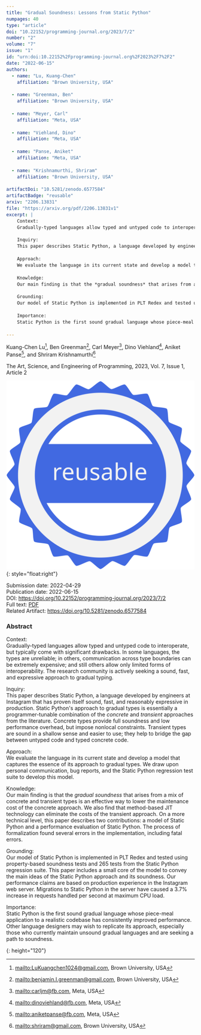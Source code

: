 ```yaml
---
title: "Gradual Soundness: Lessons from Static Python"
numpages: 40
type: "article"
doi: "10.22152/programming-journal.org/2023/7/2"
number: "2"
volume: "7"
issue: "1"
id: "urn:doi:10.22152%2Fprogramming-journal.org%2F2023%2F7%2F2"
date: "2022-06-15"
authors: 
  - name: "Lu, Kuang-Chen"
    affiliation: "Brown University, USA"

  - name: "Greenman, Ben"
    affiliation: "Brown University, USA"

  - name: "Meyer, Carl"
    affiliation: "Meta, USA"

  - name: "Viehland, Dino"
    affiliation: "Meta, USA"

  - name: "Panse, Aniket"
    affiliation: "Meta, USA"

  - name: "Krishnamurthi, Shriram"
    affiliation: "Brown University, USA"

artifactDoi: "10.5281/zenodo.6577584"
artifactBadge: "reusable"
arxiv: "2206.13831"
file: "https://arxiv.org/pdf/2206.13831v1"
excerpt: |
    Context:  
    Gradually-typed languages allow typed and untyped code to interoperate, but typically come with significant drawbacks. In some languages, the types are unreliable; in others, communication across type boundaries can be extremely expensive; and still others allow only limited forms of interoperability. The research community is actively seeking a sound, fast, and expressive approach to gradual typing.  
      
    Inquiry:  
    This paper describes Static Python, a language developed by engineers at Instagram that has proven itself sound, fast, and reasonably expressive in production. Static Python's approach to gradual types is essentially a programmer-tunable combination of the *concrete* and *transient* approaches from the literature. Concrete types provide full soundness and low performance overhead, but impose nonlocal constraints. Transient types are sound in a shallow sense and easier to use; they help to bridge the gap between untyped code and typed concrete code.  
      
    Approach:  
    We evaluate the language in its current state and develop a model that captures the essence of its approach to gradual types. We draw upon personal communication, bug reports, and the Static Python regression test suite to develop this model.  
      
    Knowledge:  
    Our main finding is that the *gradual soundness* that arises from a mix of concrete and transient types is an effective way to lower the maintenance cost of the concrete approach. We also find that method-based JIT technology can eliminate the costs of the transient approach. On a more technical level, this paper describes two contributions: a model of Static Python and a performance evaluation of Static Python. The process of formalization found several errors in the implementation, including fatal errors.  
      
    Grounding:  
    Our model of Static Python is implemented in PLT Redex and tested using property-based soundness tests and 265 tests from the Static Python regression suite. This paper includes a small core of the model to convey the main ideas of the Static Python approach and its soundness. Our performance claims are based on production experience in the Instagram web server. Migrations to Static Python in the server have caused a 3.7\% increase in requests handled per second at maximum CPU load.  
      
    Importance:  
    Static Python is the first sound gradual language whose piece-meal application to a realistic codebase has consistently improved performance. Other language designers may wish to replicate its approach, especially those who currently maintain unsound gradual languages and are seeking a path to soundness.

---
```

Kuang-Chen Lu[^1], Ben Greenman[^2], Carl Meyer[^3], Dino Viehland[^4], Aniket Panse[^5], and Shriram Krishnamurthi[^6]

The Art, Science, and Engineering of Programming, 2023, Vol. 7, Issue 1, Article 2

[![ae_reusable]](https://doi.org/10.5281/zenodo.6577584)
{: style="float:right"}

Submission date: 2022-04-29  
Publication date: 2022-06-15  
DOI: <https://doi.org/10.22152/programming-journal.org/2023/7/2>  
Full text: [PDF](https://arxiv.org/pdf/2206.13831v1)  
Related Artifact: <https://doi.org/10.5281/zenodo.6577584>  


### Abstract

Context:  
Gradually-typed languages allow typed and untyped code to interoperate, but typically come with significant drawbacks. In some languages, the types are unreliable; in others, communication across type boundaries can be extremely expensive; and still others allow only limited forms of interoperability. The research community is actively seeking a sound, fast, and expressive approach to gradual typing.  
  
Inquiry:  
This paper describes Static Python, a language developed by engineers at Instagram that has proven itself sound, fast, and reasonably expressive in production. Static Python's approach to gradual types is essentially a programmer-tunable combination of the *concrete* and *transient* approaches from the literature. Concrete types provide full soundness and low performance overhead, but impose nonlocal constraints. Transient types are sound in a shallow sense and easier to use; they help to bridge the gap between untyped code and typed concrete code.  
  
Approach:  
We evaluate the language in its current state and develop a model that captures the essence of its approach to gradual types. We draw upon personal communication, bug reports, and the Static Python regression test suite to develop this model.  
  
Knowledge:  
Our main finding is that the *gradual soundness* that arises from a mix of concrete and transient types is an effective way to lower the maintenance cost of the concrete approach. We also find that method-based JIT technology can eliminate the costs of the transient approach. On a more technical level, this paper describes two contributions: a model of Static Python and a performance evaluation of Static Python. The process of formalization found several errors in the implementation, including fatal errors.  
  
Grounding:  
Our model of Static Python is implemented in PLT Redex and tested using property-based soundness tests and 265 tests from the Static Python regression suite. This paper includes a small core of the model to convey the main ideas of the Static Python approach and its soundness. Our performance claims are based on production experience in the Instagram web server. Migrations to Static Python in the server have caused a 3.7\% increase in requests handled per second at maximum CPU load.  
  
Importance:  
Static Python is the first sound gradual language whose piece-meal application to a realistic codebase has consistently improved performance. Other language designers may wish to replicate its approach, especially those who currently maintain unsound gradual languages and are seeking a path to soundness.


[^1]: <mailto:LuKuangchen1024@gmail.com>, Brown University, USA

[^2]: <mailto:benjamin.l.greenman@gmail.com>, Brown University, USA

[^3]: <mailto:carljm@fb.com>, Meta, USA

[^4]: <mailto:dinoviehland@fb.com>, Meta, USA

[^5]: <mailto:aniketpanse@fb.com>, Meta, USA

[^6]: <mailto:shriram@gmail.com>, Brown University, USA


[ae_reusable]: /assets/images/ae_reusable.svg "Reusable Artifact Badge"
{: height="120"}
